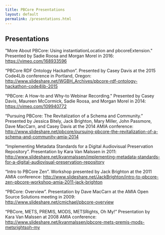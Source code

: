 ```yaml
---
title: PBCore Presentations
layout: default
permalink: /presentations.html
---
```

<h2 class="red title">Presentations</h2>

"More About PBCore: Using instantiationLocation and pbcoreExtension." Presented by Sadie Roosa and Morgan Morel in 2016: https://vimeo.com/168933596

“PBCore RDF Ontology Hackathon”. Presented by Casey Davis at the 2015 Code4Lib conference in Portland, Oregon: http://www.slideshare.net/WGBH_Archives/pbcore-rdf-ontology-hackathon-code4lib-2015

"PBCore: A How-to and Why-to Webinar Recording." Presented by Casey Davis, Maureen McCormick, Sadie Roosa, and Morgan Morel in 2014: https://vimeo.com/109940772

“Pursuing PBCore: The Revitalization of a Schema and Community.” Presented by Jessica Bitely, Jack Brighton, Mary Miller, John Passmore, Dave MacCarn, and Casey Davis at the 2014 AMIA conference: http://www.slideshare.net/pbcore/pursuing-pbcore-the-revitalization-of-a-schema-and-community-amia-2014

“Implementing Metadata Standards for a Digital Audiovisual Preservation Repository”. Presentation by Kara Van Malssen in 2011: http://www.slideshare.net/kvanmalssen/implementing-metadata-standards-for-a-digital-audiovisual-preservation-repository

“Intro to PBCore Zen”. Workshop presented by Jack Brighton at the 2011 AMIA conference: http://www.slideshare.net/JackBrighton/intro-to-pbcore-zen-pbcore-workshop-amia-2011-jack-brighton

“PBCore: Overview”. Presentation by Dave MacCarn at the AMIA Open Source Solutions meeting in 2009: http://www.slideshare.net/cmichael/pbcore-overview

“PBCore, METS, PREMIS, MODS, METSRights, Oh My!” Presentation by Kara Van Malssen at 2008 AMIA conference: http://www.slideshare.net/kvanmalssen/pbcore-mets-premis-mods-metsrightsoh-my
